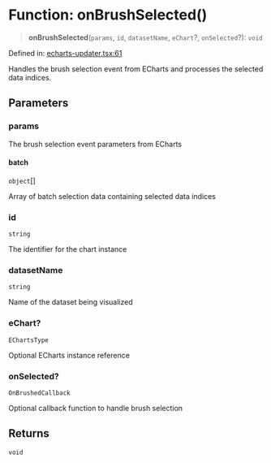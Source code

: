 # Function: onBrushSelected()

> **onBrushSelected**(`params`, `id`, `datasetName`, `eChart`?, `onSelected`?): `void`

Defined in: [echarts-updater.tsx:61](https://github.com/GeoDaCenter/openassistant/blob/aa41155e698e0b65b1716140c0c14440cdd9d76a/packages/echarts/src/echarts-updater.tsx#L61)

Handles the brush selection event from ECharts and processes the selected data indices.

## Parameters

### params

The brush selection event parameters from ECharts

#### batch

`object`[]

Array of batch selection data containing selected data indices

### id

`string`

The identifier for the chart instance

### datasetName

`string`

Name of the dataset being visualized

### eChart?

`EChartsType`

Optional ECharts instance reference

### onSelected?

`OnBrushedCallback`

Optional callback function to handle brush selection

## Returns

`void`
